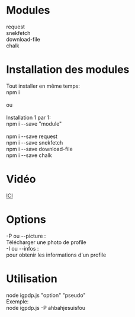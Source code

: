 # Modules

request<br>snekfetch<br>download-file<br>chalk

# Installation des modules

Tout installer en même temps:<br>npm i<br><br>ou<br><br>Installation 1 par 1:<br>npm i --save "module"<br><br>npm i --save request<br>npm i --save snekfetch<br>npm i --save download-file<br>npm i --save chalk

# Vidéo

[ICI](https://www.youtube.com/watch?v=xmK_pczZUFc)

# Options

-P ou --picture :<br>Télécharger une photo de profile<br>-I ou --infos :<br>pour obtenir les informations d'un profile
  
# Utilisation

node igpdp.js "option" "pseudo"<br>Exemple:<br>node igpdp.js -P ahbahjesuisfou
